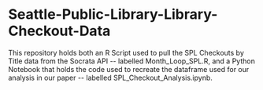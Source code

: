 # Seattle-Public-Library-Library-Checkout-Data

This repository holds both an R Script used to pull the SPL Checkouts by Title data from the Socrata API -- labelled Month_Loop_SPL.R, and a Python Notebook that holds the code used to recreate the dataframe used for our analysis in our paper -- labelled SPL_Checkout_Analysis.ipynb. 


